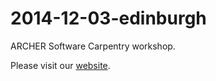2014-12-03-edinburgh
====================

ARCHER Software Carpentry workshop.

Please visit our [website](http://hpcarcher.github.io/2014-12-03-edinburgh/).

